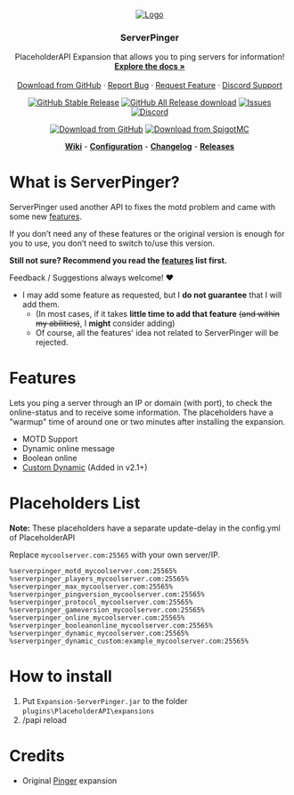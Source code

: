 
<!-- PROJECT LOGO -->
<br />
<div align="center">
  <a href="https://github.com/HappyAreaBean/ServerPinger-PAPI-Expansion">
    <img src="https://user-images.githubusercontent.com/50882051/210489285-c612a94f-cdce-429d-bc07-1069410e8366.png" alt="Logo">
  </a>

<h3 align="center">ServerPinger</h3>

  <p align="center">
    PlaceholderAPI Expansion that allows you to ping servers for information!<br />
    <a href="https://go.happyareabean.cc/serverpingerwiki"><strong>Explore the docs »</strong></a>
    <br />
    <br />
    <a href="https://github.com/HappyAreaBean/ServerPinger-PAPI-Expansion/release">Download from GitHub</a>
    ·
    <a href="https://github.com/HappyAreaBean/ServerPinger-PAPI-Expansion/issues">Report Bug</a>
    ·
    <a href="https://github.com/HappyAreaBean/ServerPinger-PAPI-Expansion/issues">Request Feature</a>
    ·
    <a href="https://go.happyareabean.cc/supportdiscord">Discord Support</a>
  </p>

[![GitHub Stable Release][latest-release]][github-release-url]
[![GitHub All Release download][downloads]][github-release-url]
[![Issues][issues-shield]][issues-url]
[![Discord][discord-shield]][discord-url]

[![Download from GitHub][download-github]][download-github-url]
[![Download from SpigotMC][download-spigot]][download-spigot-url]
   
   
**[Wiki](https://go.happyareabean.cc/serverpingerwiki)** - 
**[Configuration](https://go.happyareabean.cc/serverpingerwiki/configuration)** - 
**[Changelog](https://go.happyareabean.cc/serverpingerwiki/changelog)** - 
**[Releases](https://github.com/HappyAreaBean/ServerPinger-PAPI-Expansion/releases)**

</div>

# What is ServerPinger?

ServerPinger used another API to fixes the motd problem and came with some new [features](#features).

If you don’t need any of these features or the original version is enough for you to use, you don’t need to switch to/use this version.

**Still not sure? Recommend you read the [features](#features) list first.**

Feedback / Suggestions always welcome! ❤

* I may add some feature as requested, but I **do not guarantee** that I will add them.
    * (In most cases, if it takes **little time to add that feature** ~~(and within my abilities)~~, I **might** consider adding)
    * Of course, all the features' idea not related to ServerPinger will be rejected.

# Features
Lets you ping a server through an IP or domain (with port), to check the online-status and to receive some information.
The placeholders have a "warmup" time of around one or two minutes after installing the expansion.
* MOTD Support
* Dynamic online message
* Boolean online
* [Custom Dynamic](https://happyareabean.gitbook.io/bean-docs/plugins/serverpinger/custom-dynamic) (Added in v2.1+)

# Placeholders List
**Note:** These placeholders have a separate update-delay in the config.yml of PlaceholderAPI

Replace `mycoolserver.com:25565` with your own server/IP.
```
%serverpinger_motd_mycoolserver.com:25565%
%serverpinger_players_mycoolserver.com:25565%
%serverpinger_max_mycoolserver.com:25565%
%serverpinger_pingversion_mycoolserver.com:25565%
%serverpinger_protocol_mycoolserver.com:25565%
%serverpinger_gameversion_mycoolserver.com:25565%
%serverpinger_online_mycoolserver.com:25565%
%serverpinger_booleanonline_mycoolserver.com:25565%
%serverpinger_dynamic_mycoolserver.com:25565%
%serverpinger_dynamic_custom:example_mycoolserver.com:25565%
```

# How to install
1. Put `Expansion-ServerPinger.jar` to the folder `plugins\PlaceholderAPI\expansions`
2. /papi reload

# Credits

* Original [Pinger](https://github.com/PlaceholderAPI/Pinger-Expansion) expansion









[github-release-url]: https://github.com/HappyAreaBean/ServerPinger-PAPI-Expansion/releases
[latest-release]: https://img.shields.io/github/v/release/HappyAreaBean/ServerPinger-PAPI-Expansion?label=Version&style=for-the-badge
[latest-pre-release]: https://img.shields.io/github/v/release/HappyAreaBean/ServerPinger-PAPI-Expansion?include_prereleases&label=pre%20release&style=for-the-badge&color=CD7F32
[downloads]: https://img.shields.io/github/downloads/HappyAreaBean/ServerPinger-PAPI-Expansion/total?label=Downloads&style=for-the-badge

[discord-shield]: https://img.shields.io/discord/347679658369613826?color=darkblue&label=DISCORD&style=for-the-badge
[discord-url]: https://go.happyareabean.cc/supportdiscord
[issues-shield]: https://img.shields.io/github/issues/HappyAreaBean/ServerPinger-PAPI-Expansion.svg?style=for-the-badge
[issues-url]: https://github.com/HappyAreaBean/ServerPinger-PAPI-Expansion/issues

[download-spigot]: https://img.shields.io/badge/Download%20from-SpigotMC-ed8106?style=for-the-badge
[download-spigot-url]: https://go.happyareabean.cc/serverpingerspigotmc
[download-github]: https://img.shields.io/badge/Download%20from-github-181717?style=for-the-badge
[download-github-url]: https://github.com/HappyAreaBean/ServerPinger-PAPI-Expansion/releases
